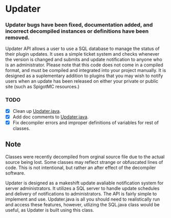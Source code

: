 # Updater

### Updater bugs have been fixed, documentation added, and incorrect decompiled instances or definitions have been removed. 
Updater API allows a user to use a SQL database to manage the status of their plugin updates. It uses a simple ticket system and checks whenever the version is changed and submits and update notification to anyone who is an administrator. Please note that this code does not come in a compiled format, and must be compiled and integrated into your project manually. It is designed as a suplementary addition to plugins that you may wish to notify users when an update has been released on either your private or public site (such as SpigotMC resources.) 
### TODO
* [x] Clean up [Updater.java](https://github.com/Signifies/Updater/blob/main/Updater.java).
* [x] Add doc comments to [Updater.java](https://github.com/Signifies/Updater/blob/main/Updater.java).
* [x] Fix decompiler errors and improper definitions of variables for rest of classes.

## Note
Classes were recently decompiled from orginal source file due to the actual source being lost. Some classes may reflect strange or obfuscated lines of code. This is not intentional, but rather an after effect of the decompiler software. 
 
Updater is designed as a makeshift update avaliable notification system for server administrators. It utilizes a SQL server to handle update schedules and delivery of notifications to administrators. The API is fairly simple to implement and use. Updater.java is all you should need to realistically run and access these features, however, utlizing the SQL.java class would be useful, as Updater is built using this class. 
